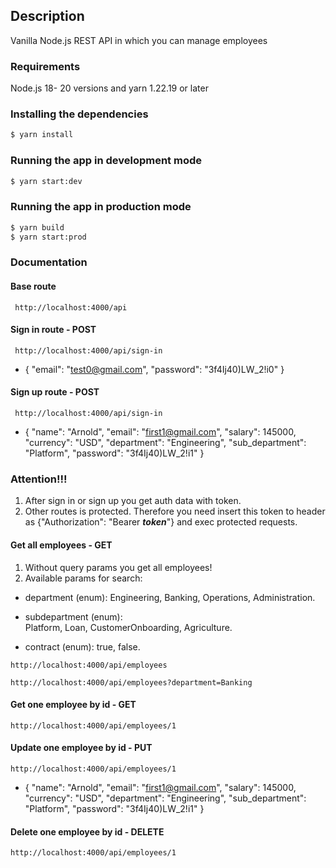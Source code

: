 ## Description

Vanilla Node.js REST API in which you can manage employees

### Requirements

Node.js 18- 20 versions and yarn 1.22.19 or later

### Installing the dependencies

```bash
$ yarn install
```

### Running the app in development mode

```bash
$ yarn start:dev
```

### Running the app in production mode

```bash
$ yarn build
$ yarn start:prod
```

### Documentation

#### Base route

```http request
 http://localhost:4000/api
```

#### Sign in route - POST

```http request
 http://localhost:4000/api/sign-in
```

-   {
    "email": "test0@gmail.com",
    "password": "3f4Ij40)LW_2!i0"
    }

#### Sign up route - POST

```http request
 http://localhost:4000/api/sign-in
```

-   {
    "name": "Arnold",
    "email": "first1@gmail.com",
    "salary": 145000,
    "currency": "USD",
    "department": "Engineering",
    "sub_department": "Platform",
    "password": "3f4Ij40)LW_2!i1"
    }

### Attention!!!

1. After sign in or sign up you get auth data with token.
2. Other routes is protected. Therefore you need insert this token
   to header as {"Authorization": "Bearer **_token_**"} and exec protected requests.

#### Get all employees - GET

1. Without query params you get all employees!
2. Available params for search:

-   department (enum):
    Engineering,
    Banking,
    Operations,
    Administration.

-   subdepartment (enum):  
    Platform,
    Loan,
    CustomerOnboarding,
    Agriculture.

-   contract (enum): true, false.

```http request
http://localhost:4000/api/employees
```

```http request
http://localhost:4000/api/employees?department=Banking
```

#### Get one employee by id - GET

```http request
http://localhost:4000/api/employees/1
```

#### Update one employee by id - PUT

```http request
http://localhost:4000/api/employees/1
```

-   {
    "name": "Arnold",
    "email": "first1@gmail.com",
    "salary": 145000,
    "currency": "USD",
    "department": "Engineering",
    "sub_department": "Platform",
    "password": "3f4Ij40)LW_2!i1"
    }

#### Delete one employee by id - DELETE

```http request
http://localhost:4000/api/employees/1
```
